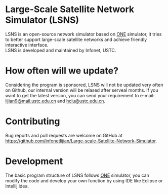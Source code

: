 # Large-Scale Satellite Network Simulator (LSNS)

LSNS is an open-source network simulator based on [ONE][1] simulator, it tries to better support large-scale satellite networks and achieve friendly interactive interface.   
LSNS is developed and maintained by Infonet, USTC.
# How often will we update?

Considering the program is sponsored, LSNS will not be updated very often on Github, our internal version will be relased after serveal months. If you want to get the latest version, you can send your requirement to e-mail: lijian9@mail.ustc.edu.cn and hclu@ustc.edu.cn.

# Contributing

Bug reports and pull requests are welcome on GitHub at https://github.com/infonetlijian/Large-scale-Satellite-Network-Simulator.

# Development

The basic program structure of LSNS follows [ONE][1] simulator, you can modify the code and develop your own function by using IDE like Eclipse or Intellij idea.

[1]: https://akeranen.github.io/the-one/
